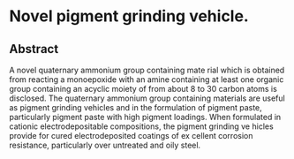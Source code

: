# Novel pigment grinding vehicle.

## Abstract
A novel quaternary ammonium group containing mate rial which is obtained from reacting a monoepoxide with an amine containing at least one organic group containing an acyclic moiety of from about 8 to 30 carbon atoms is disclosed. The quaternary ammonium group containing materials are useful as pigment grinding vehicles and in the formulation of pigment paste, particularly pigment paste with high pigment loadings. When formulated in cationic electrodepositable compositions, the pigment grinding ve hicles provide for cured electrodeposited coatings of ex cellent corrosion resistance, particularly over untreated and oily steel.